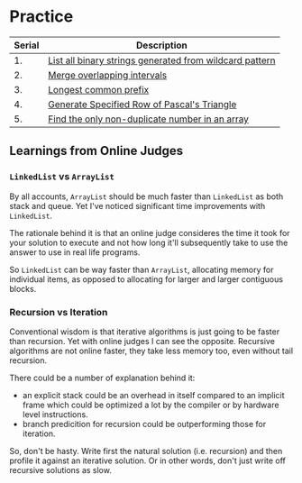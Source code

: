 # Practice

<style>
.md-logo img {
  content: url('/practice/practice-light.png');
}

:root [data-md-color-scheme=slate] .md-logo img  {
  content: url('/practice/practice-dark.png');
}
</style>

| Serial | Description                                                                                                                                             |
| ------ | ------------------------------------------------------------------------------------------------------------------------------------------------------- |
| 1.     | <a target="_blank" href="/practice/list-all-binary-strings-generated-from-wildcard-pattern">List all binary strings generated from wildcard pattern</a> |
| 2.     | <a target="_blank" href="/practice/merge-overlapping-intervals">Merge overlapping intervals</a>                                                         |
| 3.     | <a target="_blank" href="/practice/longest-common-prefix">Longest common prefix</a>                                                                     |
| 4.     | <a target="_blank" href="/practice/generate-pascals-triangle-row">Generate Specified Row of Pascal's Triangle</a>                                       |
| 5.     | <a target="_blank" href="./find-the-only-non-duplicate">Find the only non-duplicate number in an array</a>                                              |

## Learnings from Online Judges

### `LinkedList` vs `ArrayList`

By all accounts, `ArrayList` should be much faster than `LinkedList` as both stack and queue. Yet I've noticed significant time improvements with `LinkedList`.

The rationale behind it is that an online judge consideres the time it took for your solution to execute and not how long it'll subsequently take to use the answer to use in real life programs.

So `LinkedList` can be way faster than `ArrayList`, allocating memory for individual items, as opposed to allocating for larger and larger contiguous blocks.

### Recursion vs Iteration

Conventional wisdom is that iterative algorithms is just going to be faster than recursion. Yet with online judges I can see the opposite. Recursive algorithms are not online faster, they take less memory too, even without tail recursion.

There could be a number of explanation behind it:

- an explicit stack could be an overhead in itself compared to an implicit frame which could be optimized a lot by the compiler or by hardware level instructions.
- branch predicition for recursion could be outperforming those for iteration.

So, don't be hasty. Write first the natural solution (i.e. recursion) and then profile it against an iterative solution. Or in other words, don't just write off recursive solutions as slow.
